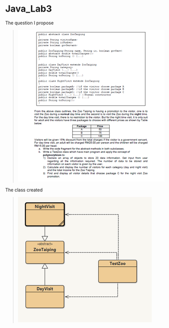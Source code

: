 # Java_Lab3

The question I propose
>![FOOTAGE](https://raw.githubusercontent.com/Elexies-Clan/Java_Lab3/main/QUESTION.png)<br>
>
The class created 
>![FOOTAGE](https://raw.githubusercontent.com/Elexies-Clan/Java_Lab3/main/CLASS.png)<br>


